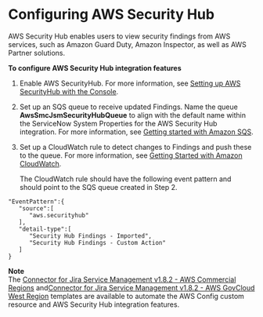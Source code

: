 # Configuring AWS Security Hub<a name="config-security-hub"></a>

AWS Security Hub enables users to view security findings from AWS services, such as Amazon Guard Duty, Amazon Inspector, as well as AWS Partner solutions\. 

**To configure AWS Security Hub integration features**

1. Enable AWS SecurityHub\. For more information, see [Setting up AWS SecurityHub with the Console](https://docs.aws.amazon.com/securityhub/latest/userguide/securityhub-get-started.html)\. 

1. Set up an SQS queue to receive updated Findings\. Name the queue **AwsSmcJsmSecurityHubQueue** to align with the default name within the ServiceNow System Properties for the AWS Security Hub integration\. For more information, see [Getting started with Amazon SQS](https://docs.aws.amazon.com/AWSSimpleQueueService/latest/SQSDeveloperGuide/sqs-getting-started.html)\. 

1. Set up a CloudWatch rule to detect changes to Findings and push these to the queue\. For more information, see [Getting Started with Amazon CloudWatch](https://docs.aws.amazon.com/AmazonCloudWatch/latest/monitoring/GettingStarted.html)\.

   The CloudWatch rule should have the following event pattern and should point to the SQS queue created in Step 2\.

```
"EventPattern":{
   "source":[
      "aws.securityhub"
   ],
   "detail-type":[
      "Security Hub Findings - Imported",
      "Security Hub Findings - Custom Action"
   ]
}
```

**Note**  
The [Connector for Jira Service Management v1\.8\.2 \- AWS Commercial Regions](https://servicecatalogconnector.s3.amazonaws.com/SM_ConnectorForJSDv1.8.1-AWS_Configurations_Commercial.json) and[Connector for Jira Service Management v1\.8\.2 \- AWS GovCloud West Region](https://servicecatalogconnector.s3.amazonaws.com/SM_ConnectorForJSDv1.8.1-AWS_Configurations_GovCloud.json) templates are available to automate the AWS Config custom resource and AWS Security Hub integration features\.
